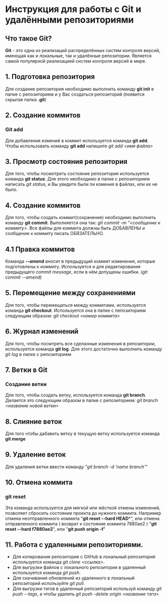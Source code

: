 # Инструкция для работы с Git и удалёнными репозиториями
## Что такое Git?
**Git** - это одна из реализаций распределённых систем контроля версий, имеющая как и локальные, так и удалённые репозитории. Является самой популярной реализацией систем контроля версий в мире.

## 1. Подготовка репозитория
Для создание репозитория необходимо выполнить команду **git init** в папке с репозиторием и у Вас создаться репозиторий (появится скрытая папка **.git**)

## 2. Создание коммитов
### **Git add**
Для добавления измений в коммит используется команда **git add**. Чтобы использовать команду **git add** напишите *git add <имя файла>*

## 3. Просмотр состояния репозитория
Для того, чтобы посмотреть состояние репозитория используется команда **git status**. Для этого необходимо в папке с репозиторием написать *git status*, и Вы увидите были ли измения в файлах, или их не было.

## 4. Создание коммитов
Для того, чтобы создать *коммит*(сохранение) необходимо выполнить команду **git commit**. Выполняется она так: *git commit -m "<сообщение к коммиту>*. Все файлы для коммита должны быть ДОБАВЛЕНЫ и сообщение к коммиту писать ОБЯЗАТЕЛЬНО.
## 4.1 Правка коммитов
Команда **--amend** вносит в предыдущий коммит изменения, которые подготовлены к коммиту. Используется и для редактирования предыдущего *commit message*, если в нём допущены ошибки. (*git commit --amend*)



## 5. Перемещение между сохранениями
Для того, чтобы перемещаться между коммитами, используется команда **git checkout**. Используется она в папке с пепозиторием следующим образом: *git checkout <номер коммита>*

## 6. Журнал изменений
Для того, чтобы посмтреть все сделанные изменения в репозитории, используется команда **git log**. Для этого достаточно выполнить команду *git log* в папке с репозиторием


## 7. Ветки в Git
### Создание ветки
Для того, чтобы создать ветку, используется команда **git branch**. Делается это следующим образом в папке с репозиторием: *git branch <название новой ветки>*

## 8. Слияние веток
Для того чтобы дабавить ветку в текущую ветку используется команда **git merge**

## 9. Удаление веток
Для удаления ветки ввести команду *"git branch -d 'name branch'"*

## 10. Отмена коммита 
### **git reset**
Эта команда используется для мягкой или жёсткой отмены изменений, позволяет сбросить состояние проекта до нужного коммита. 
 Например отмена неотправленного коммита "**git reset --hard HEAD^**", или
отмена отправленного коммита ( возврат к состояние коммита 7880ae2 )
"**git reset --hard f7880ae2**", или
"**git push origin -f**"

## 11. Работа с удаленными репозиториями.
* Для копирования репозитория с GitHub в локальный репозиторий используется команда *git clone <ссылка>*.
* Для выгрузки файлов с локального репозитория в удаленный используется команда *git push*.
* Для скачивания обновлений из удаленного в локальный репозиторий используйте *git pull*.
* Для выгрузки тэгов в удаленный репозиторий используй команду *git push --tags*, а чтобы удалить *git push -delete origin <название тэга>*